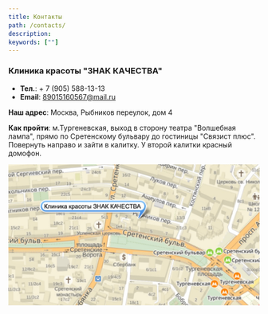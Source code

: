 ```yaml
---
title: Контакты
path: /contacts/
description:
keywords: [""]
---
```

### Клиника красоты "ЗНАК КАЧЕСТВА"

- **Тел.**: + 7 (905) 588-13-13
- **Email**: [89015160567@mail.ru](mailto:89015160567@mail.ru)

**Наш адрес**: Москва, Рыбников переулок, дом 4

**Как пройти**: м.Тургеневская, выход в сторону театра "Волшебная лампа", прямо по Сретенскому бульвару до гостиницы "Связист плюс". Повернуть направо и зайти в калитку. У второй калитки красный домофон.


![Карта](./map.jpg)

